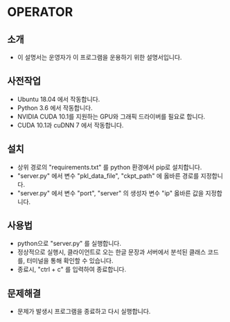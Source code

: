 # OPERATOR

## 소개
* 이 설명서는 운영자가 이 프로그램을 운용하기 위한 설명서입니다.

## 사전작업
* Ubuntu 18.04 에서 작동합니다.
* Python 3.6 에서 작동합니다.
* NVIDIA CUDA 10.1를 지원하는 GPU와 그래픽 드라이버를 필요로 합니다.
* CUDA 10.1과 cuDNN 7 에서 작동합니다.

## 설치
* 상위 경로의 "requirements.txt" 를 python 환경에서 pip로 설치합니다.
* "server.py" 에서 변수 "pkl_data_file", "ckpt_path" 에 옳바른 경로를 지정합니다.
* "server.py" 에서 변수 "port", "server" 의 생성자 변수 "ip" 옳바른 값을 지정합니다.

## 사용법
* python으로 "server.py" 를 실행합니다.
* 정상적으로 실행시, 클라이언트로 오는 한글 문장과 서버에서 분석된 클래스 코드를, 터미널을 통해 확인할 수 있습니다.
* 종료시, "ctrl + c" 를 입력하여 종료합니다.

## 문제해결
* 문제가 발생시 프로그램을 종료하고 다시 실행합니다.
